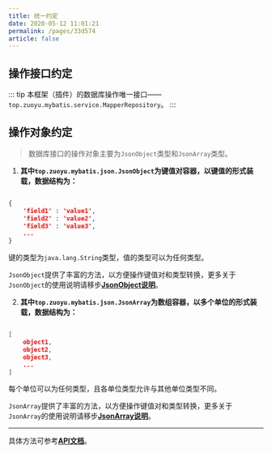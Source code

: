 ```yaml
---
title: 统一约定
date: 2020-05-12 11:01:21
permalink: /pages/33d574
article: false
---
```



## 操作接口约定

::: tip
本框架（插件）的数据库操作唯一接口——`top.zuoyu.mybatis.service.MapperRepository`。
:::

## 操作对象约定

> 数据库接口的操作对象主要为`JsonObject`类型和`JsonArray`类型。

1. **其中`top.zuoyu.mybatis.json.JsonObject`为键值对容器，以键值的形式装载，数据结构为：**

```json

{
    'field1' : 'value1',
    'field2' : 'value2',
    'field3' : 'value3',
    ...
}

```

键的类型为`java.lang.String`类型，值的类型可以为任何类型。

`JsonObject`提供了丰富的方法，以方便操作键值对和类型转换，更多关于`JsonObject`的使用说明请移步[**JsonObject说明**](/pages/f14bdb/)。

2. **其中`top.zuoyu.mybatis.json.JsonArray`为数组容器，以多个单位的形式装载，数据结构为：**

```json

[
    object1,
    object2,
    object3,
    ...
]

```

每个单位可以为任何类型，且各单位类型允许与其他单位类型不同。

`JsonArray`提供了丰富的方法，以方便操作键值对和类型转换，更多关于`JsonArray`的使用说明请移步[**JsonArray说明**](/pages/3216b0/)。

---

具体方法可参考[**API文档**](https://mybatis.zuoyu.top/doc/index.html)。